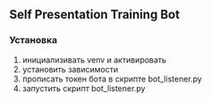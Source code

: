 ## Self Presentation Training Bot

### Установка

1. инициализивать venv и активировать
2. установить зависимости
3. прописать токен бота в скрипте bot_listener.py
4. запустить скрипт bot_listener.py